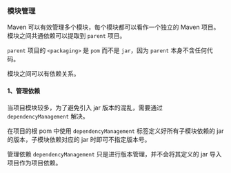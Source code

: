 ### 模块管理

Maven 可以有效管理多个模块，每个模块都可以看作一个独立的 Maven 项目。模块之间共通依赖可以提取到 `parent` 项目。

`parent` 项目的 `<packaging>` 是 `pom` 而不是 `jar`，因为 `parent` 本身不含任何代码。

模块之间可以有依赖关系。

#### 1、管理依赖

当项目模块较多，为了避免引入 jar 版本的混乱，需要通过 `dependencyManagement` 解决。

在项目的根 pom 中使用 `dependencyManagement` 标签定义好所有子模块依赖的 jar 的版本，子模块依赖对应的 jar 时即可不指定版本号。

管理依赖 `dependencyManagement` 只是进行版本管理，并不会将其定义的 jar 导入项目作为项目依赖。